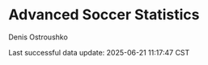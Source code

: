 # Advanced Soccer Statistics
Denis Ostroushko

<!-- gfm -->

Last successful data update: 2025-06-21 11:17:47 CST
